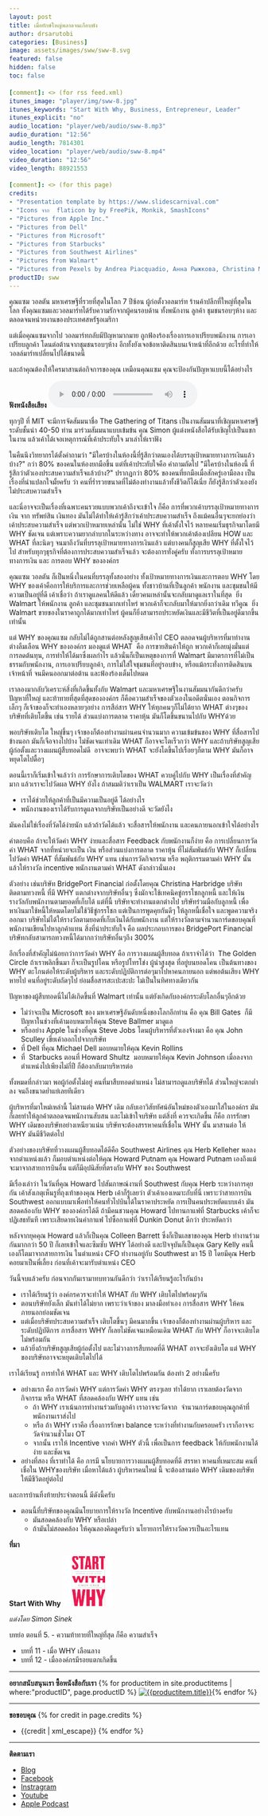 ```yaml
---
layout: post
title: เมื่อยักษ์ใหญ่พลาดจนเกือบพัง
author: drsarutobi
categories: [Business]
image: assets/images/sww/sww-8.svg
featured: false
hidden: false
toc: false

[comment]: <> (for rss feed.xml)
itunes_image: "player/img/sww-8.jpg"
itunes_keywords: "Start With Why, Business, Entrepreneur, Leader"
itunes_explicit: "no"
audio_location: "player/web/audio/sww-8.mp3"
audio_duration: "12:56"
audio_length: 7814301
video_location: "player/web/audio/sww-8.mp4"
video_duration: "12:56"
video_length: 88921553

[comment]: <> (for this page)
credits:
- "Presentation template by https://www.slidescarnival.com"
- "Icons จาก  flaticon by by FreePik, Monkik, SmashIcons"
- "Pictures from Apple Inc."
- "Pictures from Dell"
- "Pictures from Microsoft"
- "Pictures from Starbucks"
- "Pictures from Southwest Airlines"
- "Pictures from Walmart"
- "Pictures from Pexels by Andrea Piacquadio, Анна Рыжкова, Christina Morillo, fauxels, ICSA, Ketut Subiyanto, Luca Nardone, Mihai Vlasceanu, Pixabay, Ketut Subiyanto, Sora Shimazaki, ThisIsEngineering"
productID: sww
---
```

คุณแซม วอลตัน มหาเศรษฐีที่รวยที่สุดในโลก 7 ปีซ้อน ผู้ก่อตั้งวอลมาร์ท ร้านค้าปลีกที่ใหญ่ที่สุดในโลก 
ทั้งคุณแซมและวอลมาร์ทได้รับความรักจากผู้คนรอบด้าน 
ทั้งพนักงาน ลูกค้า ชุมชนรอบๆห้าง และตลอดจนหน่วยงานของประเทศสหรัฐอเมริกา  

แต่เมื่อคุณแซมจากไป วอลมาร์ทกลับมีปัญหามากมาย
ถูกฟ้องร้องเรื่องการเอาเปรียบพนักงาน การเอาเปรียบลูกค้า 
โดนต่อต้านจากชุมชนรอบๆห้าง อีกทั้งยังเจอข้อหาติดสินบนเจ้าหน้าที่อีกด้วย 
อะไรที่ทำให้วอลล์มาร์ทเปลี่ยนไปได้ขนาดนี้

และถ้าคุณต้องให้ใครมาสานต่อกิจการของคุณ เหมือนคุณแซม 
คุณจะป้องกันปัญหาแบบนี้ได้อย่างไร 

**ฟังหนังสือเสียง**
<audio controls>
  <source src="/{{page.audio_location}}" type="audio/mpeg">
Your browser does not support the audio element.
</audio>

ทุกๆปี ที่ MIT จะมีการจัดสัมมนาชื่อ The Gathering of Titans 
เป็นงานสัมมนาที่เชิญมหาเศรษฐีระดับชั้นนำ 40-50 ท่าน มาร่วมสัมมนาแบบเข้มข้น
คุณ Simon ผู้แต่งหนังสือได้รับเชิญไปเป็นแขกในงาน 
แล้วเค้าได้เจอเหตุการณ์ที่เค้าประทับใจ มาเล่าให้เราฟัง

ในคืนนึงวิทยากรได้ตั้งคำถามว่า 
"มีใครบ้างในห้องนี้ที่รู้สึกว่าตนเองได้บรรลุเป้าหมายทางการเงินแล้วบ้าง?"
กว่า 80% ของคนในห้องยกมือขึ้น
แต่ที่เค้าประทับใจคือ คำถามถัดไป
"มีใครบ้างในห้องนี้ ที่รู้สึกว่าตัวเองประสบความสำเร็จแล้วบ้าง?"
ปรากฏกว่า 80% ของคนที่ยกมือเมื่อสักครู่เอามือลง
เป็นเรื่องที่น่าแปลกใจมั้ยครับ ว่า 
คนที่ร่ำรวยขนาดที่ไม่ต้องทำงานแล้วทั้งชีวิตก็ได้เนี่ย
ก็ยังรู้สึกว่าตัวเองยังไม่ประสบความสำเร็จ

และนี่อาจจะเป็นเรื่องที่เฉพาะคนรวยแบบพวกเค้าถึงจะเข้าใจ ก็คือ
การที่พวกเค้าบรรลุเป้าหมายทางการเงิน จาก ทรัพย์สิน เงินทอง
มันไม่ได้ทำให้เค้ารู้สึกว่าเค้าประสบความสำเร็จ
ถึงแม้คนอื่นๆจะยกย่องว่าเค้าประสบความสำเร็จ
แต่พวกเป้าหมายเหล่านั้น ไม่ใช่ WHY ที่เค้าตั้งใจไว้
หลายคนเริ่มธุรกิจมาโดยมี WHY ชัดเจน
แต่เพราะความยากลำบากในระหว่างทาง 
อาจจะทำให้พวกเค้าต้องเปลียน HOW และ WHAT ที่ละนิดๆ
จนมาถึงวันที่บรรลุเป้าหมายทางการเงินแล้ว
แต่บางคนก็สูญเสีย WHY ที่ตั้งใจไว้ไป
สำหรับทุกๆธุรกิจที่ต้องการประสบความสำเร็จแล้ว 
จะต้องการทั่งคู่ครับ ทั้งการบรรลุเป้าหมายทางการเงิน และ การตอบ WHY ขององค์กร

คุณแซม วอลตัน ก็เป็นหนึ่งในคนที่บรรลุทั้งสองอย่าง ทั้งเป้าหมายทางการเงินและการตอบ WHY 
โดย WHY ของเค้าคือการให้บริการและการช่วยเหลือผู้คน 
ทั้งชาวบ้านที่เป็นลูกค้า พนักงาน และชุมชนให้มีความเป็นอยู่ที่ดี
เค้าเชื่อว่า  ถ้าเราดูแลคนให้ดีแล้ว  เดี๋ยวคนเหล่านั้นจะกลับมาดูแลเราในที่สุด 
ยิ่ง Walmart ให้พนักงาน ลูกค้า และชุมชนมากเท่าไหร่ พวกเค้าก็จะกลับมาให้มากยิ่งกว่าเดิม ทวีคูณ 
ยิ่ง Walmart ขายของในราคาถูกได้มากเท่าไหร่  ผู้คนก็ยิ่งสามารถประหยัดเงินและมีชีวิตที่เป็นอยู่ดีมากขึ้นเท่านั้น

แต่ WHY ของคุณแซม กลับไม่ได้ถูกสานต่อหลังสูญเสียเค้าไป
CEO ตลอดจนผู้บริหารที่มาทำงาน ต่างลืมเลือน WHY ขององค์กร
มองดูแต่ WHAT  คือ การขายสินค้าให้ถูก 
พวกเค้าก็เลยมุ่งมั่นแต่ การลดต้นทุน, การทำให้ได้มาซึ่งผลกำไร
แล้วนั่นก็เป็นเหตุของการที่ Walmart
มีมาตรการที่ไม่เป็นธรรมกับพนักงาน, การเอาเปรียบลูกค้า, 
การไม่ใส่ใจชุมชนที่อยู่รอบข้าง, หรือแม้กระทั่งการติดสินบนเจ้าหน้าที่
จนมีคนออกมาต่อต้าน และฟ้องร้องเต็มไปหมด

เราลองมากลับวิเคราะห์สิ่งที่เกิดขึ้นทั้งกับ Walmart และมหาเศรษฐีในงานสัมมนากันดีกว่าครับ
ปัญหาที่ใหญ่ และท้าทายที่สุดที่สุดขององค์กร ก็คือความสำเร็จของตัวเองในอดีตนั่นเอง
ตอนกิจการเล็กๆ ก็เจ้าของก็จะทำเองหลายๆอย่าง  การสือ่สาร WHY ให้ทุกคนๆก็ไม่ได้ยาก
WHAT ต่างๆของบริษัทที่เติบโตขึ้น เช่น รายได้ ส่วนแบ่งการตลาด ราคาหุ้น มันก็โตขึ้นขนานไปกับ WHYด้วย

พอบริษัทเติบโต ใหญ่ขึ้นๆ เจ้าของก็ต้องทำงานผ่านคนจำนวนมาก
ความเข้มข้นของ WHY ที่สื่อสารไปข้างนอก มันก็เจือจางไปบ้าง ไม่ชัดเจนเท่าเดิม 
WHAT ก็อาจจะโตเร็วกว่า WHY
และถ้าบริษัทสูญเสียผู้ก่อตั้งและวางแผนผู้สืบทอดไม่ดี 
อาจจะพบว่า WHAT จะยังโตขึ้นไปเรื่อยๆก็ตาม
WHY มันก็อาจหยุดโตไปดื้อๆ

ตอนนี้เราก็เริ่มเข้าใจแล้วว่า
การรักษาการเติบโตของ WHAT ควบคู่ไปกับ WHY เป็นเรื่องที่สำคัญมาก
แล้วเราจะไปวัดผล WHY ยังไง
ถ้าสมมติว่าเราเป็น WALMART เราจะวัดว่า 
- เราได้ช่วยให้ลูกค้าที่เป็นมีความเป็นอยู่ดี ได้อย่างไร
- พนักงานของเราได้รับการดูแลจากบริษัทเป็นอย่างดี จะวัดยังไง

มันคงไม่ใช่เรื่องที่วัดได้ง่ายนัก แล้วถ้าวัดได้แล้ว
จะสื่อสารให้พนักงาน และคนภายนอกเข้าใจได้อย่างไร

คำตอบคือ ถ้าจะให้วัดค่า WHY ง่ายและสื่อสาร Feedback กับพนักงานก็ง่าย 
คือ การเปลี่ยนการวัดค่า WHAT จากที่หน่วยจะเป็น เงิน หรือส่วนแบ่งการตลาด ราคาหุ้น ที่ไม่สัมพันธ์กับ WHY 
ก็เปลี่ยนไปวัดค่า WHAT ที่สัมพันธ์กับ WHY แทน เช่นการวัดกิจกรรม หรือ พฤติกรรมตามค่า WHY นั้น
แล้วให้รางวัล incentive พนักงานตามค่า WHAT ดังกล่าวนั่นเอง

ตัวอย่าง เช่นบริษัท BridgePort Financial ก่อตั้งโดยคุณ Christina Harbridge 
บริษัทติดตามทวงหนี้ ที่มี WHY แตกต่างจากบริษัทอื่นๆ
ซึ่งมักจะใช้เทคนิคขู่กรรโชกลูกหนี้
และให้เงินรางวัลกับพนักงานตามยอดที่เก็บได้
แต่ที่นี้ บริษัทจะทำงานแตกต่างไป
บริษัทร่วมมือกับลูกหนี้ เพื่อหาเงินมาใช้หนี้ให้หมดโดยไม่ใช้วิธีขู่กรรโชก
แต่เป็นการพูดคุยกันดีๆ ให้ลูกหนี้เชื่อใจ และพูดความจริงออกมา
บริษัทไม่ได้ให้รางวัลตามยอดที่เก็บเงินได้กับพนักงาน
แต่ให้รางวัลตามจำนวนการ์ดขอบคุณที่พนักงานเขียนไปหาลูกค้าแทน
สิ่งที่น่าประทับใจ คือ ผลประกอบการของ BridgePort Financial
บริษัทกลับสามารถทวงหนี้ได้มากกว่าบริษัทอื่นๆถึง 300%

อีกเรื่องที่สำคัญไม่น้อยกว่าการวัดค่า WHY คือ
การวางแผนผู้สืบทอด
ถ้าเราจำได้ว่า  The Golden Circle ถ้าเราพลิกขึ้นมา ก็จะเป็นรูปโคน หรือรูปโทรโข่ง
ผู้นำสูงสุด ที่อยู่บนยอดโคน เป็นต้นทางของ WHY 
ตะโกนต่อให้ระดับผู้บริหาร และระดับปฏิบัติการต่อๆมาไปหาคนภายนอก
แต่พอต้นเสียง WHY หายไป  คนที่อยู่ระดับถัดๆไป ย่อมสื่อสารสะเปะสะปะ ไม่เป็นในทิศทางเดียวกัน

ปัญหาของผู้สืบทอดนี่ไม่ได้เกิดขึ้นที่ Walmart เท่านั้น 
แต่ยังเกิดกับองค์กรระดับโลกอื่นๆอีกด้วย
- ไม่ว่าจะเป็น Microsoft ของ มหาเศรษฐีอันดับหนึ่งของโลกอีกท่าน คือ คุณ Bill Gates 
ก็มีปัญหาในช่วงที่เค้ามอบหมายให้คุณ Steve Ballmer มาดูแล
- หรืออย่าง Apple ในช่วงที่คุณ Steve Jobs โดนผู้บริหารที่ตัวเองจ้างมา คือ คุณ John Sculley เขี่ยเค้าออกไปจากบริษัท
- ที่ Dell ที่คุณ Michael Dell มอบหมายให้คุณ Kevin Rollins
- ที่  Starbucks ตอนที่ Howard Shultz  มอบหมายให้คุณ Kevin Johnson 
เมื่อลงจากตำแหน่งไปเพียงไม่กี่ปี ก็ต้องกลับมาบริหารต่อ

ทั้งหมดที่กล่าวมา พอผู้ก่อตั้งไม่อยู่ คนที่มาสืบทอดตำแหน่ง ไม่สามารถดูแลบริษัทได้ 
ส่วนใหญ่จะตกต่ำลง จนถึงขนาดย่ำแย่เลยทีเดียว

ผู้บริหารที่มาใหม่เหล่านี้ ไม่สานต่อ WHY เดิม 
กลับเอาวิสัยทัศน์อันใหม่ของตัวเองมาใส่ในองค์กร 
มันก็เลยทำให้ลูกค้าตลอดจนพนักงานสับสน และไม่เข้าใจบริษัท
แต่สิ่งที่ ควรจะเกิดขึ้น ก็คือ  การรักษา WHY เดิมของบริษัทอย่างเหนียวแน่น
บริษัทจะต้องสรรหาคนที่เชื่อใน WHY นั้น มาสานต่อ ให้ WHY มันมีชีวิตต่อไป

ตัวอย่างของบริษัทที่วางแผนผู้สืบทอดได้ดีคือ Southwest Airlines
คุณ Herb Kelleher พอลงจากตำแหน่งแล้ว 
ก็มอบตำแหน่งต่อให้คุณ Howard Putnam
คุณ Howard Putnam เองถึงแม้จะมาจากสายการบินอื่น
แต่ก็มีอุปนิสัยที่ตรงกับ WHY ของ Southwest

มีเรื่องเล่าว่า ในวันที่คุณ Howard ไปสัมภาษณ์งานที่ Southwest กับคุณ Herb 
ระหว่างการคุยกัน เค้าสังเกตุเห็นรูที่ถุงเท้าของคุณ Herb
เค้าก็รู้เลยว่า ตัวเค้าเองเหมาะกับที่นี่
เพราะว่าสายการบิน Southwest ออกแบบมาเพื่อทำให้คนทั่วไปบินได้ในราคาประหยัด
การเป็นคนประหยัดแบบเค้า มันสอดคล้องกับ WHY ขององค์กรได้ดี
ถ้ามีคนชวนคุณ Howard ไปทานกาแฟที่ Starbucks 
เค้าก็จะปฏิเสธทันที เพราะเสียดายเงินค่ากาแฟ 
ไปซื้อกาแฟที่ Dunkin Donut ดีกว่า ประหยัดกว่า 

หลังจากยุคคุณ Howard แล้วก็เป็นคุณ Colleen Barrett 
ซึ่งก็เป็นเลขาของคุณ Herb ทำงานร่วมกันมากกว่า 50 ปี ก็เลยเข้าใจและซึมซับ WHY ได้อย่างดี
และปัจจุบันก็เป็นคุณ Gary Kelly 
คนนี้เองก็โตมาจากสายการเงิน ในตำแหน่ง CFO 
ทำงานอยู่กับ Southwest มา 15 ปี 
โดยมีคุณ Herb คอยมาเป็นพี่เลี้ยง ก่อนที่เค้าจะมารับตำแหน่ง CEO

วันนี้จบแล้วครับ ก่อนจากกันเรามาทบทวนกันดีกว่า ว่าเราได้เรียนรู้อะไรกันบ้าง
- เราได้เรียนรู้ว่า องค์กรควรจะทำให้ WHAT กับ WHY เติบโตไปพร้อมๆกัน
- ตอนบริษัทยังเล็ก มันทำได้ไม่ยาก เพราะว่าเจ้าของ มาลงมือทำเอง การสื่อสาร WHY ให้คนภายนอกย่อมชัดเจน
- แต่เมื่อบริษัทประสบความสำเร็จ  เติบโตขึ้นๆ มีคนมากขึ้น
เจ้าของก็ต้องทำงานผ่านผู้บริหาร และระดับปฏิบัติการ 
การสื่อสาร WHY ก็เลยไม่ชัดเจนเหมือนเดิม  WHAT กับ WHY ก็อาจจะเติบโตไม่พร้อมกัน
- แล้วยิ่งถ้าบริษัทสูญเสียผู้ก่อตั้งไป และไม่วางการสืบทอดที่ดี 
WHAT อาจจะยังเติบโต แต่ WHY ของบริษัทอาจจะหยุดเติบโตไปได้

เราได้เรียนรู้ การทำให้ WHAT และ WHY เติบโตไปพร้อมกัน ต้องทำ 2 อย่างนี้ครับ
- อย่างแรก คือ การวัดค่า WHY แต่การวัดค่า WHY ตรงๆเลย ทำได้ยาก เราเลยต้องวัดจากกิจกรรม หรือ WHAT ที่สอดคล้องกับ WHY แทน เช่น 
	- ถ้า WHY เราเน้นการทำงานร่วมกับลูกค้า  เราอาจจะวัดจาก  จำนวนการ์ดขอบคุณลูกค้าที่พนักงานเราส่งไป 
	- หรือ ถ้า WHY เราคือ เรื่องการรักษา balance ระหว่างที่ทำงานกับครอบครัว เราก็อาจจะวัดจำนวนชั่วโมง OT
	- จากนั้น เราให้ Incentive จากค่า WHY ตัวนี้ เพื่อเป็นการ feedback ให้กับพนักงานได้ง่าย และชัดเจน
- อย่างที่สอง ที่เราทำได้ คือ การมี นโยบายการวางแผนผู้สืบทอดที่ดี สรรหา หาคนที่เหมาะสม คนที่เชื่อใน WHYของบริษัท
เมื่อหาได้แล้ว ผู้บริหารคนใหม่ นี้ จะต้องสานต่อ WHY เดิมของบริษัท ให้มีชีวิตอยู่ต่อไป

และการบ้านทิ้งท้ายประจำตอนนี้ มีดังนี้ครับ
- ตอนนี้ที่บริษัทของคุณมีนโยบายการให้รางวัล Incentive กับพนักงานอย่างไรบ้างครับ
	- มันสอดคล้องกับ WHY หรือเปล่า
	- ถ้ามันไม่สอดคล้อง ให้คุณลองคิดดูครับว่า นโยายการให้รางวัลควรเป็นอะไรแทน

**ที่มา**

**Start With Why** ![Start With Why](/assets/images/sww/book_eng.jpg)

*แต่งโดย Simon Sinek*

บทย่อ ตอนที่ 5. - ความท้าทายที่ใหญ่ที่สุด ก็คือ ความสำเร็จ
- บทที่ 11 - เมื่อ WHY เลือนลาง
- บทที่ 12 - เมื่อองค์กรมีรอยแตกเกิดขึ้น

---
**อยากสนับสนุนเรา ซื้อหนังสือกับเรา**
{% for productitem in site.productitems | where:"productID", page.productID %}
[![{{productitem.title}}](/{{productitem.image_path}})]({{productitem.link}}){% endfor %}

---
**ขอขอบคุณ**
{% for credit in page.credits %}
- {{credit | xml_escape}}
{% endfor %}

---
**ติดตามเรา**
- [Blog]({{site.url}})
- [Facebook](https://www.facebook.com/{{site.facebook}})
- [Instragram](https://www.instagram.com/{{site.instragram}})
- [Youtube](https://www.youtube.com/channel/{{site.youtube}})
- [Apple Podcast](https://podcasts.apple.com/th/podcast/{{site.apple_podcast}})
